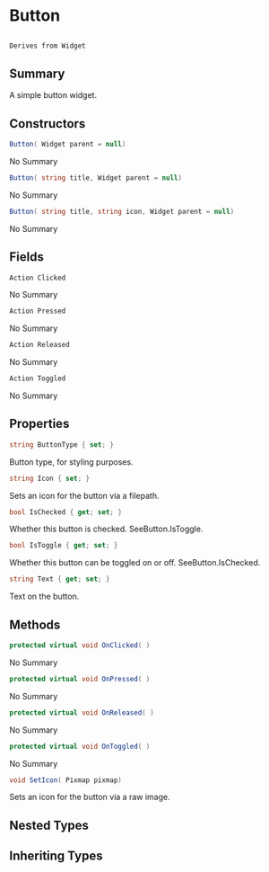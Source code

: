 # Button

## 
```c#
Derives from Widget
```

## Summary

A simple button widget.
## Constructors

```c#
Button( Widget parent = null) 
```
No Summary
```c#
Button( string title, Widget parent = null) 
```
No Summary
```c#
Button( string title, string icon, Widget parent = null) 
```
No Summary
## Fields

```c#
Action Clicked
```
No Summary
```c#
Action Pressed
```
No Summary
```c#
Action Released
```
No Summary
```c#
Action Toggled
```
No Summary
## Properties

```c#
string ButtonType { set; } 
```
Button type, for styling purposes.
```c#
string Icon { set; } 
```
Sets an icon for the button via a filepath.
```c#
bool IsChecked { get; set; } 
```
Whether this button is checked. SeeButton.IsToggle.
```c#
bool IsToggle { get; set; } 
```
Whether this button can be toggled on or off. SeeButton.IsChecked.
```c#
string Text { get; set; } 
```
Text on the button.
## Methods

```c#
protected virtual void OnClicked( ) 
```
No Summary
```c#
protected virtual void OnPressed( ) 
```
No Summary
```c#
protected virtual void OnReleased( ) 
```
No Summary
```c#
protected virtual void OnToggled( ) 
```
No Summary
```c#
void SetIcon( Pixmap pixmap) 
```
Sets an icon for the button via a raw image.
## Nested Types

## Inheriting Types

